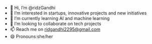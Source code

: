 - 👋 Hi, I’m @ridzGandhi
- 👀 I’m interested in startups, innovative projects and new initiatives
- 🌱 I’m currently learning AI and machine learning 
- 💞️ I’m looking to collaborate on tech projects
- 📫 Reach me on ridgandhi2295@gmail.com
- 😄 Pronouns:she/her
  

<!---
ridzGandhi/ridzGandhi is a ✨ special ✨ repository because its `README.md` (this file) appears on your GitHub profile.
You can click the Preview link to take a look at your changes.
--->
